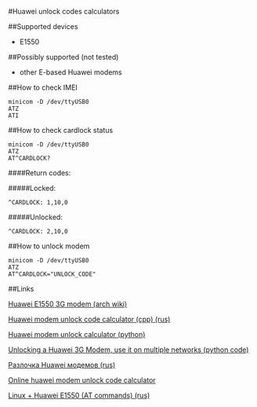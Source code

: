 #Huawei unlock codes calculators

##Supported devices
- E1550

##Possibly supported (not tested)
- other E-based Huawei modems

##How to check IMEI

    minicom -D /dev/ttyUSB0
    ATZ
    ATI

##How to check cardlock status

    minicom -D /dev/ttyUSB0
    ATZ
    AT^CARDLOCK?

####Return codes:

#####Locked:

    ^CARDLOCK: 1,10,0

#####Unlocked:

    ^CARDLOCK: 2,10,0

##How to unlock modem

    minicom -D /dev/ttyUSB0
    ATZ
    AT^CARDLOCK="UNLOCK_CODE"

##Links

[Huawei E1550 3G modem (arch wiki)](https://wiki.archlinux.org/index.php/Huawei_E1550_3G_modem)

[Huawei modem unlock code calculator (cpp) (rus)](https://github.com/forth32/huaweicalc)

[Huawei modem unlock calculator (python)](https://c0debreaker.com/tag/command-line/)

[Unlocking a Huawei 3G Modem, use it on multiple networks (python code)](https://zenu.wordpress.com/2011/05/19/unlocking-3g-modems-and-using-them-on-other-networks/)

[Разлочка Huawei модемов (rus)](http://blog.angel2s2.ru/2010/07/huawei.html)

[Online huawei modem unlock code calculator](http://a-zgsm.com/freecode/huawei/submit/)

[Linux + Huawei E1550 (AT commands) (rus)](http://galaober.org.ua/node/73)
